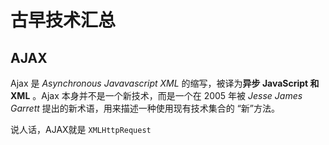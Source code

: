 # 古早技术汇总

## AJAX

Ajax 是 *Asynchronous Javavascript XML* 的缩写，被译为**异步 JavaScript 和 XML** 。Ajax 本身并不是一个新技术，而是一个在 2005 年被 *Jesse James Garrett* 提出的新术语，用来描述一种使用现有技术集合的 “新”方法。

说人话，AJAX就是 `XMLHttpRequest`